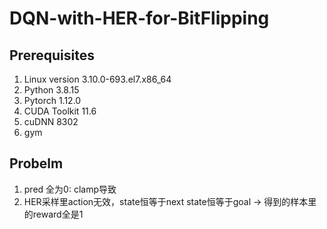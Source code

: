 # DQN-with-HER-for-BitFlipping

## Prerequisites
1. Linux version 3.10.0-693.el7.x86_64
2. Python 3.8.15
3. Pytorch 1.12.0
4. CUDA Toolkit 11.6
5. cuDNN 8302
6. gym

## Probelm
1. pred 全为0: clamp导致
2. HER采样里action无效，state恒等于next state恒等于goal -> 得到的样本里的reward全是1